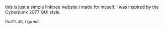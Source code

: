 this is just a simple linktree website i made for myself.
i was inspired by the Cyberpunk 2077 GUI style.

that's all, i guess.
